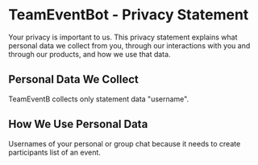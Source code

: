 # TeamEventBot - Privacy Statement

Your privacy is important to us. This privacy statement explains what personal data we collect from you, through our interactions with you and through our products, and how we use that data.

## Personal Data We Collect

TeamEventB collects only statement data "username".

## How We Use Personal Data
Usernames of your personal or group chat because it needs to create participants list of an event.
